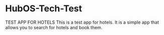 # HubOS-Tech-Test
TEST APP FOR HOTELS
This is a test app for hotels. It is a simple app that allows you to search for hotels and book them.
